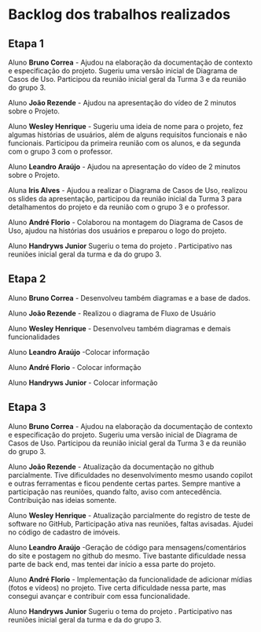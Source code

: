 # Backlog dos trabalhos realizados

## Etapa 1

Aluno **Bruno Correa** - Ajudou na elaboração da documentação de contexto e especificação do projeto. Sugeriu uma versão inicial de Diagrama de Casos de Uso. Participou da reunião inicial geral da Turma 3 e da reunião do grupo 3.

Aluno **João Rezende** - Ajudou na apresentação do vídeo de 2 minutos sobre o Projeto.

Aluno **Wesley Henrique** - Sugeriu uma ideia de nome para o projeto, fez algumas histórias de usuários, além de alguns requisitos funcionais e não funcionais. Participou da primeira reunião com os alunos, e da segunda com o grupo 3 com o professor.

Aluno **Leandro Araújo** - Ajudou na apresentação do vídeo de 2 minutos sobre o Projeto.

Aluna **Iris Alves** - Ajudou a realizar o Diagrama de Casos de Uso, realizou os slides da apresentação, participou da reunião inicial da Turma 3 para detalhamentos do projeto e da reunião com o grupo 3 e o professor.


Aluno **André Florio** - Colaborou na montagem do Diagrama de Casos de Uso, ajudou na histórias dos usuários e preparou o logo do projeto.

Aluno **Handryws Junior** Sugeriu o tema do projeto . Participativo nas reuniões inicial geral da turma e da do grupo 3.



## Etapa 2

Aluno **Bruno Correa** - Desenvolveu também diagramas e a base de dados.

Aluno **João Rezende** - Realizou o diagrama de Fluxo de Usuário

Aluno **Wesley Henrique** - Desenvolveu também diagramas e demais funcionalidades

Aluno **Leandro Araújo** -Colocar informação


Aluno **André Florio** - Colocar informação

Aluno **Handryws Junior** - Colocar informação



## Etapa 3

Aluno **Bruno Correa** - Ajudou na elaboração da documentação de contexto e especificação do projeto. Sugeriu uma versão inicial de Diagrama de Casos de Uso. Participou da reunião inicial geral da Turma 3 e da reunião do grupo 3.

Aluno **João Rezende** - Atualização da documentação no github parcialmente. Tive dificuldades no desenvolvimento mesmo usando copilot e outras ferramentas e ficou pendente certas partes. Sempre mantive a participação nas reuniões, quando falto, aviso com antecedência. Contribuição nas ideias somente.

Aluno **Wesley Henrique** - Atualização parcialmente do registro de teste de software no GitHub, Participação ativa nas reuniões, faltas avisadas. Ajudei no código de cadastro de imóveis.

Aluno **Leandro Araújo** -Geração de código para mensagens/comentários do site e postagem no github do mesmo. Tive bastante dificuldade nessa parte de back end, mas tentei dar início a essa parte do projeto.


Aluno **André Florio** -  Implementação da funcionalidade de adicionar mídias (fotos e vídeos) no projeto. Tive certa dificuldade nessa parte, mas consegui avançar e contribuir com essa funcionalidade.

Aluno **Handryws Junior** Sugeriu o tema do projeto . Participativo nas reuniões inicial geral da turma e da do grupo 3.


